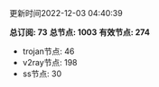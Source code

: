 更新时间2022-12-03 04:40:39

**总订阅: 73**
**总节点: 1003**
**有效节点: 274**
- trojan节点: 46
- v2ray节点: 198
- ss节点: 30
